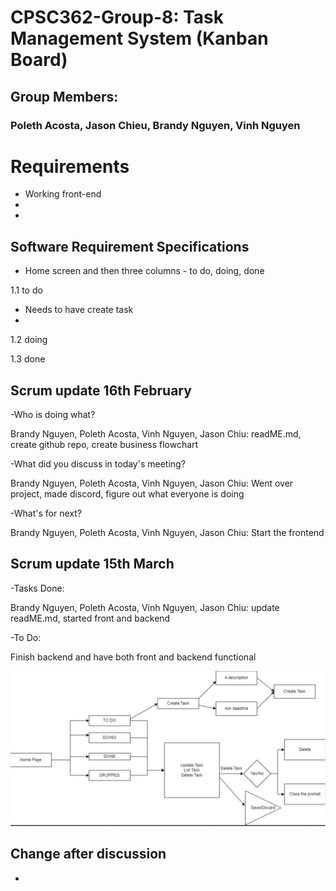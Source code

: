 # CPSC362-Group-8: Task Management System (Kanban Board)
## Group Members:
### Poleth Acosta, Jason Chieu, Brandy Nguyen, Vinh Nguyen
# Requirements
- Working front-end
- 
-
## Software Requirement Specifications
- Home screen and then three columns - to do, doing, done

1.1 to do
- Needs to have create task
- 

1.2 doing

1.3 done

## Scrum update 16th February
-Who is doing what?

Brandy Nguyen, Poleth Acosta, Vinh Nguyen, Jason Chiu: readME.md, create github repo, create business flowchart

-What did you discuss in today's meeting?

Brandy Nguyen, Poleth Acosta, Vinh Nguyen, Jason Chiu: Went over project, made discord, figure out what everyone is doing

-What's for next?

Brandy Nguyen, Poleth Acosta, Vinh Nguyen, Jason Chiu: Start the frontend 

## Scrum update 15th March
-Tasks Done:

Brandy Nguyen, Poleth Acosta, Vinh Nguyen, Jason Chiu: update readME.md, started front and backend 

-To Do:

Finish backend and have both front and backend functional

![Business Flowchart](image.png)
## Change after discussion
- 